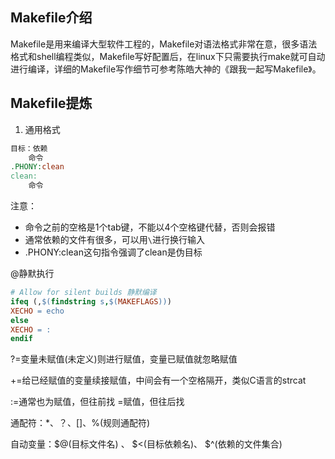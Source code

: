 ## Makefile介绍

Makefile是用来编译大型软件工程的，Makefile对语法格式非常在意，很多语法格式和shell编程类似，Makefile写好配置后，在linux下只需要执行make就可自动进行编译，详细的Makefile写作细节可参考陈皓大神的《跟我一起写Makefile》。

## Makefile提炼

1. 通用格式

```Makefile
目标：依赖
    命令
.PHONY:clean
clean:
    命令
```

注意：
- 命令之前的空格是1个tab键，不能以4个空格键代替，否则会报错
- 通常依赖的文件有很多，可以用`\`进行换行输入
- .PHONY:clean这句指令强调了clean是伪目标


@静默执行

```Makefile
# Allow for silent builds 静默编译
ifeq (,$(findstring s,$(MAKEFLAGS)))
XECHO = echo
else
XECHO = :
endif
```

?=变量未赋值(未定义)则进行赋值，变量已赋值就忽略赋值

+=给已经赋值的变量续接赋值，中间会有一个空格隔开，类似C语言的strcat

:=通常也为赋值，但往前找
=赋值，但往后找

通配符：*、？、[]、%(规则通配符)

自动变量：$@(目标文件名) 、 $<(目标依赖名)、 $^(依赖的文件集合)
